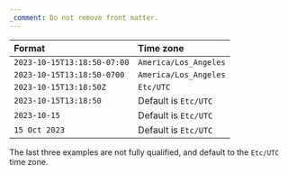```yaml
---
_comment: Do not remove front matter.
---
```


Format|Time zone
:--|:--
`2023-10-15T13:18:50-07:00`|`America/Los_Angeles`
`2023-10-15T13:18:50-0700`|`America/Los_Angeles`
`2023-10-15T13:18:50Z`|`Etc/UTC`
`2023-10-15T13:18:50`|Default is `Etc/UTC`
`2023-10-15`|Default is `Etc/UTC`
`15 Oct 2023`|Default is `Etc/UTC`

The last three examples are not fully qualified, and default to the `Etc/UTC` time zone.
